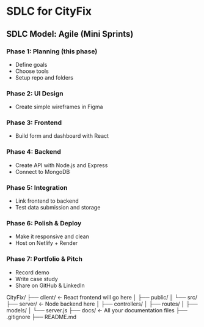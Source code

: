 # SDLC for CityFix

## SDLC Model: Agile (Mini Sprints)

### Phase 1: Planning (this phase)
- Define goals
- Choose tools
- Setup repo and folders

### Phase 2: UI Design
- Create simple wireframes in Figma

### Phase 3: Frontend
- Build form and dashboard with React

### Phase 4: Backend
- Create API with Node.js and Express
- Connect to MongoDB

### Phase 5: Integration
- Link frontend to backend
- Test data submission and storage

### Phase 6: Polish & Deploy
- Make it responsive and clean
- Host on Netlify + Render

### Phase 7: Portfolio & Pitch
- Record demo
- Write case study
- Share on GitHub & LinkedIn

CityFix/
├── client/                ← React frontend will go here
│   ├── public/
│   └── src/
├── server/                ← Node backend here
│   ├── controllers/
│   ├── routes/
│   ├── models/
│   └── server.js
├── docs/                  ← All your documentation files
├── .gitignore
├── README.md